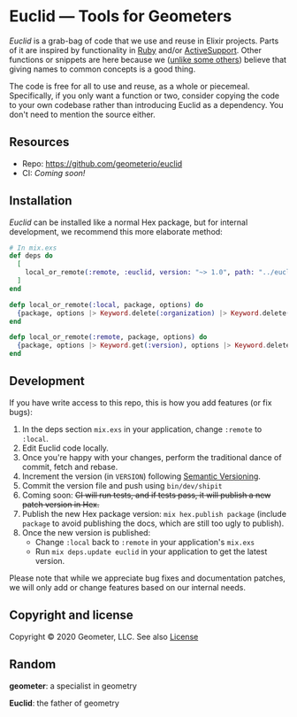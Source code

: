 # Euclid — Tools for Geometers

_Euclid_ is a grab-bag of code that we use and reuse in Elixir projects. Parts of it are inspired by functionality
in [Ruby](https://www.ruby-lang.org/en/) and/or
[ActiveSupport](https://guides.rubyonrails.org/active_support_core_extensions.html). Other functions or snippets
are here because we ([unlike some others](https://groups.google.com/g/elixir-lang-core/c/6MKPhY451Ng)) believe that
giving names to common concepts is a good thing.

The code is free for all to use and reuse, as a whole or piecemeal.  Specifically, if you only want a function or
two, consider copying the code to your own codebase rather than introducing Euclid as a dependency.  You don't need
to mention the source either.

## Resources

* Repo:    https://github.com/geometerio/euclid
* CI:      _Coming soon!_

## Installation

_Euclid_ can be installed like a normal Hex package, but for internal development, we recommend this more elaborate
method:

```elixir
# In mix.exs
def deps do
  [
    local_or_remote(:remote, :euclid, version: "~> 1.0", path: "../euclid")
  ]
end

defp local_or_remote(:local, package, options) do
  {package, options |> Keyword.delete(:organization) |> Keyword.delete(:version)}
end

defp local_or_remote(:remote, package, options) do
  {package, options |> Keyword.get(:version), options |> Keyword.delete(:path) |> Keyword.delete(:version)}
end
```

## Development

If you have write access to this repo, this is how you add features (or fix bugs):

1. In the deps section `mix.exs` in your application, change `:remote` to `:local`.
1. Edit Euclid code locally.
1. Once you're happy with your changes, perform the traditional dance of commit, fetch and rebase.
1. Increment the version (in `VERSION`) following [Semantic Versioning](https://semver.org/).
1. Commit the version file and push using `bin/dev/shipit`
1. Coming soon: ~~CI will run tests, and if tests pass, it will publish a new patch version in Hex.~~
1. Publish the new Hex package version: `mix hex.publish package` (include `package` to avoid publishing the docs,
    which are still too ugly to publish).
1. Once the new version is published:
    * Change `:local` back to `:remote` in your application's `mix.exs` 
    * Run `mix deps.update euclid` in your application to get the latest version.

Please note that while we appreciate bug fixes and documentation patches, we will only add or change features based
on our internal needs.

## Copyright and license

Copyright © 2020 Geometer, LLC.  See also [License](LICENSE.md)

## Random

**geometer**: a specialist in geometry

**Euclid**: the father of geometry